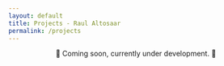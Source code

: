 ```yaml
---
layout: default
title: Projects - Raul Altosaar
permalink: /projects
---
```

<p style="text-align: center">🐞 Coming soon, currently under development. 🐞</p>